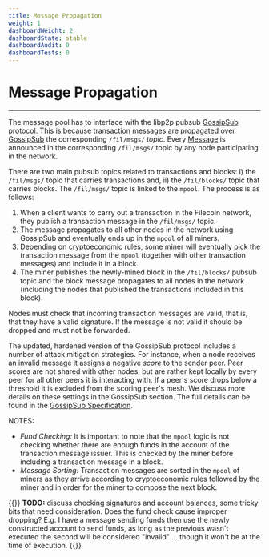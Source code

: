 ```yaml
---
title: Message Propagation
weight: 1
dashboardWeight: 2
dashboardState: stable
dashboardAudit: 0
dashboardTests: 0
---
```


# Message Propagation
---

The message pool has to interface with the libp2p pubsub [GossipSub](https://github.com/libp2p/specs/tree/master/pubsub/gossipsub) protocol. This is because transaction messages are propagated over [GossipSub](https://github.com/libp2p/specs/tree/master/pubsub/gossipsub) the corresponding `/fil/msgs/` _topic_. Every [Message](message) is announced in the corresponding `/fil/msgs/` topic by any node participating in the network.

There are two main pubsub topics related to transactions and blocks: i) the `/fil/msgs/` topic that carries transactions and, ii) the `/fil/blocks/` topic that carries blocks. The `/fil/msgs/` topic is linked to the `mpool`. The process is as follows:
1. When a client wants to carry out a transaction in the Filecoin network, they publish a transaction message in the `/fil/msgs/` topic.
2. The message propagates to all other nodes in the network using GossipSub and eventually ends up in the `mpool` of all miners.
3. Depending on cryptoeconomic rules, some miner will eventually pick the transaction message from the `mpool` (together with other transaction messages) and include it in a block.
4. The miner publishes the newly-mined block in the `/fil/blocks/` pubsub topic and the block message propagates to all nodes in the network (including the nodes that published the transactions included in this block).

Nodes must check that incoming transaction messages are valid, that is, that they have a valid signature. If the message is not valid it should be dropped and must not be forwarded.

The updated, hardened version of the GossipSub protocol includes a number of attack mitigation strategies. For instance, when a node receives an invalid message it assigns a negative _score_ to the sender peer. Peer scores are not shared with other nodes, but are rather kept locally by every peer for all other peers it is interacting with. If a peer's score drops below a threshold it is excluded from the scoring peer's mesh. We discuss more details on these settings in the GossipSub section. The full details can be found in the [GossipSub Specification](https://github.com/libp2p/specs/tree/master/pubsub/gossipsub).

NOTES:
- _Fund Checking:_ It is important to note that the `mpool` logic is not checking whether there are enough funds in the account of the transaction message issuer. This is checked by the miner before including a transaction message in a block.
- _Message Sorting:_ Transaction messages are sorted in the `mpool` of miners as they arrive according to cryptoeconomic rules followed by the miner and in order for the miner to compose the next block.


{{<hint warning>}}
**TODO:** discuss checking signatures and account balances, some tricky bits that need consideration. Does the fund check cause improper dropping? E.g. I have a message sending funds then use the newly constructed account to send funds, as long as the previous wasn't executed the second will be considered "invalid" ... though it won't be at the time of execution.
{{</hint>}}
